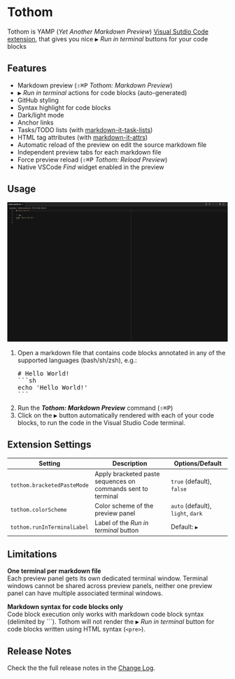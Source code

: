 # Tothom

Tothom is YAMP (_Yet Another Markdown Preview_) [Visual Sutdio Code extension](https://marketplace.visualstudio.com/items?itemName=guicassolato.tothom),
that gives you nice <kbd>▶️</kbd> _Run in terminal_ buttons for your code blocks

## Features

- Markdown preview (<kbd>⇧⌘P</kbd></kbd> _Tothom: Markdown Preview_)
- <kbd>▶️</kbd> _Run in terminal_ actions for code blocks (auto-generated)
- GitHub styling
- Syntax highlight for code blocks
- Dark/light mode
- Anchor links
- Tasks/TODO lists (with [markdown-it-task-lists](https://www.npmjs.com/package/markdown-it-task-lists))
- HTML tag attributes (with [markdown-it-attrs](https://www.npmjs.com/package/markdown-it-attrs))
- Automatic reload of the preview on edit the source markdown file
- Independent preview tabs for each markdown file
- Force preview reload (<kbd>⇧⌘P</kbd></kbd> _Tothom: Reload Preview_)
- Native VSCode _Find_ widget enabled in the preview

## Usage

![Usage](./resources/usage.gif)

1. Open a markdown file that contains code blocks annotated in any of the supported languages (bash/sh/zsh), e.g.:
   <pre>
   # Hello World!
   ```sh
   echo 'Hello World!'
   ```
   </pre>
2. Run the **_Tothom: Markdown Preview_** command (<kbd>⇧⌘P</kbd></kbd>)
3. Click on the <kbd>▶️</kbd> button automatically rendered with each of your code blocks, to run the code in the Visual Studio Code terminal.

## Extension Settings

| Setting                     | Description                                                  | Options/Default                   |
|-----------------------------|--------------------------------------------------------------|-----------------------------------|
| `tothom.bracketedPasteMode` | Apply bracketed paste sequences on commands sent to terminal | `true` (default), `false`         |
| `tothom.colorScheme`        | Color scheme of the preview panel                            | `auto` (default), `light`, `dark` |
| `tothom.runInTerminalLabel` | Label of the _Run in terminal_ button                        | Default: `▶️`                      |

## Limitations

**One terminal per markdown file**<br/>
Each preview panel gets its own dedicated terminal window. Terminal windows cannot be shared across preview panels,
neither one preview panel can have multiple associated terminal windows.

**Markdown syntax for code blocks only**<br/>
Code block execution only works with markdown code block syntax (delimited by ```).
Tothom will not render the <kbd>▶️</kbd> _Run in terminal_ button for code blocks written using HTML syntax (`<pre>`).

## Release Notes

Check the the full release notes in the [Change Log](./CHANGELOG.md).
